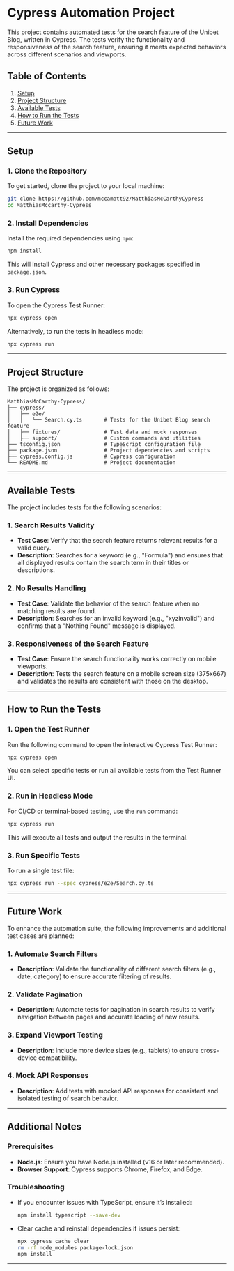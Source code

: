 # Cypress Automation Project

This project contains automated tests for the search feature of the Unibet Blog, written in Cypress. The tests verify the functionality and responsiveness of the search feature, ensuring it meets expected behaviors across different scenarios and viewports.

## Table of Contents
1. [Setup](#setup)
2. [Project Structure](#project-structure)
3. [Available Tests](#available-tests)
4. [How to Run the Tests](#how-to-run-the-tests)
5. [Future Work](#future-work)

---

## Setup

### 1. Clone the Repository
To get started, clone the project to your local machine:
```bash
git clone https://github.com/mccamatt92/MatthiasMcCarthyCypress
cd MatthiasMccarthy-Cypress
```

### 2. Install Dependencies
Install the required dependencies using `npm`:
```bash
npm install
```

This will install Cypress and other necessary packages specified in `package.json`.

### 3. Run Cypress
To open the Cypress Test Runner:
```bash
npx cypress open
```

Alternatively, to run the tests in headless mode:
```bash
npx cypress run
```

---

## Project Structure

The project is organized as follows:

```
MatthiasMcCarthy-Cypress/
├── cypress/
│   ├── e2e/
│   │   └── Search.cy.ts       # Tests for the Unibet Blog search feature
│   ├── fixtures/              # Test data and mock responses
│   ├── support/               # Custom commands and utilities
├── tsconfig.json              # TypeScript configuration file
├── package.json               # Project dependencies and scripts
├── cypress.config.js          # Cypress configuration
└── README.md                  # Project documentation
```

---

## Available Tests

The project includes tests for the following scenarios:

### 1. **Search Results Validity**
   - **Test Case**: Verify that the search feature returns relevant results for a valid query.
   - **Description**: Searches for a keyword (e.g., "Formula") and ensures that all displayed results contain the search term in their titles or descriptions.

### 2. **No Results Handling**
   - **Test Case**: Validate the behavior of the search feature when no matching results are found.
   - **Description**: Searches for an invalid keyword (e.g., "xyzinvalid") and confirms that a "Nothing Found" message is displayed.

### 3. **Responsiveness of the Search Feature**
   - **Test Case**: Ensure the search functionality works correctly on mobile viewports.
   - **Description**: Tests the search feature on a mobile screen size (375x667) and validates the results are consistent with those on the desktop.

---

## How to Run the Tests

### 1. Open the Test Runner
Run the following command to open the interactive Cypress Test Runner:
```bash
npx cypress open
```
You can select specific tests or run all available tests from the Test Runner UI.

### 2. Run in Headless Mode
For CI/CD or terminal-based testing, use the `run` command:
```bash
npx cypress run
```
This will execute all tests and output the results in the terminal.

### 3. Run Specific Tests
To run a single test file:
```bash
npx cypress run --spec cypress/e2e/Search.cy.ts
```

---

## Future Work

To enhance the automation suite, the following improvements and additional test cases are planned:

### 1. Automate Search Filters
   - **Description**: Validate the functionality of different search filters (e.g., date, category) to ensure accurate filtering of results.

### 2. Validate Pagination
   - **Description**: Automate tests for pagination in search results to verify navigation between pages and accurate loading of new results.

### 3. Expand Viewport Testing
   - **Description**: Include more device sizes (e.g., tablets) to ensure cross-device compatibility.

### 4. Mock API Responses
   - **Description**: Add tests with mocked API responses for consistent and isolated testing of search behavior.

---

## Additional Notes

### Prerequisites
- **Node.js**: Ensure you have Node.js installed (v16 or later recommended).
- **Browser Support**: Cypress supports Chrome, Firefox, and Edge.

### Troubleshooting
- If you encounter issues with TypeScript, ensure it’s installed:
  ```bash
  npm install typescript --save-dev
  ```
- Clear cache and reinstall dependencies if issues persist:
  ```bash
  npx cypress cache clear
  rm -rf node_modules package-lock.json
  npm install
  ```

---
